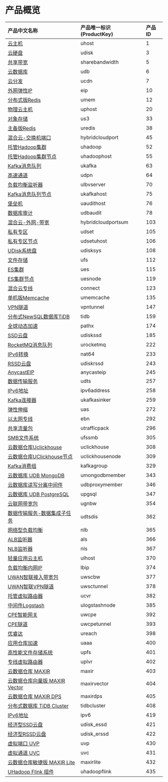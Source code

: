 # 产品概览
| 产品中文名称   | 产品唯一标识(ProductKey) | 产品ID |
| :-----------------| :------------------------ |:------ |
| [云主机](/cloudwatch/metric/uhost.md)                        | uhost                    | 1      |
| [云硬盘](/cloudwatch/metric/udisk.md)                        | udisk                    | 3      |
| [共享带宽](/cloudwatch/metric/sharebandwidth.md)             | sharebandwidth           | 5      |
| [云数据库](/cloudwatch/metric/udb.md)                        | udb                      | 6      |
| [云分发](/cloudwatch/metric/ucdn.md)                         | ucdn                     | 7      |
| [外网弹性IP](/cloudwatch/metric/eip.md)                      | eip                      | 10     |
| [分布式版Redis](/cloudwatch/metric/umem.md)                  | umem                     | 12     |
| [物理云主机](/cloudwatch/metric/uphost.md)                   | uphost                   | 20     |
| [对象存储](/cloudwatch/metric/us3.md)                        | us3                      | 33     |
| [主备版Redis](/cloudwatch/metric/uredis.md)                  | uredis                   | 38     |
| [混合云-交换机端口](/cloudwatch/metric/hybridcloudport.md)   | hybridcloudport          | 45     |
| [托管Hadoop集群](/cloudwatch/metric/uhadoop.md)              | uhadoop                  | 52     |
| [托管Hadoop集群节点](/cloudwatch/metric/uhadoophost.md)      | uhadoophost              | 55     |
| [Kafka消息队列](/cloudwatch/metric/ukafka.md)                | ukafka                   | 63     |
| [高速通道](/cloudwatch/metric/udpn.md)                       | udpn                     | 64     |
| [负载均衡监听器](/cloudwatch/metric/ulbvserver.md)           | ulbvserver               | 70     |
| [Kafka消息队列节点](/cloudwatch/metric/ukafkahost.md)        | ukafkahost               | 75     |
| [堡垒机](/cloudwatch/metric/uaudithost.md)                   | uaudithost               | 76     |
| [数据库审计](/cloudwatch/metric/udbaudit.md)                 | udbaudit                 | 78     |
| [混合云-外网-带宽](/cloudwatch/metric/hybridcloudportsum.md) | hybridcloudportsum       | 103    |
| [私有专区](/cloudwatch/metric/udset.md)                      | udset                    | 105    |
| [私有专区节点](/cloudwatch/metric/udsetuhost.md)             | udsetuhost               | 106    |
| [UDisk系统盘](/cloudwatch/metric/udisksystem.md)             | udisksys                 | 108    |
| [文件存储](/cloudwatch/metric/ufs.md)                        | ufs                      | 112    |
| [ES集群](/cloudwatch/metric/ues.md)                          | ues                      | 115    |
| [ES集群节点](/cloudwatch/metric/uesnode.md)                  | uesnode                  | 119    |
| [混合云专线](/cloudwatch/metric/connect.md)                  | connect                  | 123    |
| [单机版Memcache](/cloudwatch/metric/umemcache.md)            | umemcache                | 135    |
| [VPN隧道](/cloudwatch/metric/vpntunnel.md)                   | vpntunnel                | 147    |
| [分布式NewSQL数据库TiDB](/cloudwatch/metric/tidb.md)         | tidb                     | 159    |
| [全球动态加速](/cloudwatch/metric/pathx.md)                  | pathx                    | 174    |
| [SSD云盘](/cloudwatch/metric/udiskssd.md)                    | udiskssd                 | 185    |
| [RocketMQ消息队列](/cloudwatch/metric/urocketmq.md)          | urocketmq                | 222    |
| [IPv6转换](/cloudwatch/metric/nat64.md)                      | nat64                    | 233    |
| [RSSD云盘](/cloudwatch/metric/udiskrssd.md)                  | udiskrssd                | 243    |
| [AnycastEIP](/cloudwatch/metric/anycasteip.md)               | anycasteip               | 245    |
| [数据传输服务](/cloudwatch/metric/udts.md)                   | udts                     | 257    |
| [IPv6地址](/cloudwatch/metric/ipv6address.md)                | ipv6address              | 258    |
| [Kafka连接器](/cloudwatch/metric/ukafkasinker.md)            | ukafkasinker             | 259    |
| [弹性伸缩](/cloudwatch/metric/uas.md)                        | uas                      | 272    |
| [以太网专线](/cloudwatch/metric/ebn.md)                      | ebn                      | 292    |
| [共享流量包](/cloudwatch/metric/utrafficpack.md)             | utrafficpack             | 296    |
| [SMB文件系统](/cloudwatch/metric/ufssmb.md)                  | ufssmb                   | 305    |
| [云数据仓库Uclickhouse](/cloudwatch/metric/uclickhouse.md)   | uclickhouse              | 308    |
| [云数据仓库UClickhouse节点](/cloudwatch/metric/uclickhousenode.md) | uclickhousenode          | 309    |
| [Kafka消费组](/cloudwatch/metric/kafkagroup.md)              | kafkagroup               | 329    |
| [云数据库 UDB MongoDB](/cloudwatch/metric/umongodbmember.md) | umongodbmember           | 343    |
| [云数据库读写分离中间件](/cloudwatch/metric/udbproxymember.md) | udbproxymember           | 346    |
| [云数据库 UDB PostgreSQL](/cloudwatch/metric/upgsql.md)      | upgsql                   | 347    |
| [云联网带宽包](/cloudwatch/metric/ugnbw.md)                  | ugnbw                    | 354    |
| [数据传输服务-数据集成子任务](/cloudwatch/metric/udtsdis.md) | udtsdis                  | 362    |
| [网络型负载均衡](/cloudwatch/metric/nlb.md)                  | nlb                      | 365    |
| [ALB监听器](/cloudwatch/metric/als.md)                       | als                      | 366    |
| [NLB监听器](/cloudwatch/metric/nls.md)                       | nls                      | 367    |
| [轻量应用云主机](/cloudwatch/metric/ulhost.md)               | ulhost                   | 370    |
| [负载均衡内网IP](/cloudwatch/metric/lbip.md)                 | lbip                     | 374    |
| [UWAN智联接入带宽包](/cloudwatch/metric/uwscbw.md)           | uwscbw                   | 377    |
| [UWAN智联VPN隧道](/cloudwatch/metric/uwsctunnel.md)          | uwsctunnel               | 378    |
| [托管虚拟路由器](/cloudwatch/metric/ucvr.md)                 | ucvr                     | 382    |
| [中间件Logstash](/cloudwatch/metric/ulogstashnode.md)        | ulogstashnode            | 385    |
| [CPE智能网关](/cloudwatch/metric/uwcpe.md)                   | uwcpe                    | 392    |
| [CPE隧道](/cloudwatch/metric/uwcpetunnel.md)                 | uwcpetunnel              | 393    |
| [优睿达](/cloudwatch/metric/ureach.md)                       | ureach                   | 398    |
| [应用仓库加速](/cloudwatch/metric/uaaa.md)                   | uaaa                     | 400    |
| [高性能文件存储系统](/cloudwatch/metric/upfs.md)             | upfs                     | 401    |
| [专线虚拟路由器](/cloudwatch/metric/uplvr.md)                | uplvr                    | 402    |
| [云数据仓库 MAXIR](/cloudwatch/metric/maxir.md)              | maxir                    | 403    |
| [云数据仓库向量版 MAXIR Vector](/cloudwatch/metric/maxirvector.md) | maxirvector              | 404    |
| [云数据仓库 MAXIR DPS](/cloudwatch/metric/maxirdps.md)       | maxirdps                 | 405    |
| [分布式数据库 TiDB Cluster](/cloudwatch/metric/tidbcluster.md) | tidbcluster              | 408    |
| [IPv6地址](/cloudwatch/metric/ipv6address.md)                | ipv6                     | 419    |
| [经济型SSD云盘](/cloudwatch/metric/udisk_essd.md)            | udisk_essd               | 421    |
| [经济型RSSD云盘](/cloudwatch/metric/udisk_erssd.md)          | udisk_erssd              | 422    |
| [虚拟端口 UVP](/cloudwatch/metric/uvp.md) | uvp | 430 |
| [虚拟通道 UVC](/cloudwatch/metric/uvc.md) | uvc | 431 |
| [云数据仓库敏捷版 MAXIR Lite](/cloudwatch/metric/maxirlite.md) | maxirlite                | 432    |
| [UHadoop Flink 组件](/cloudwatch/metric/uhadoopflink.md) | uhadoopflink | 435 |